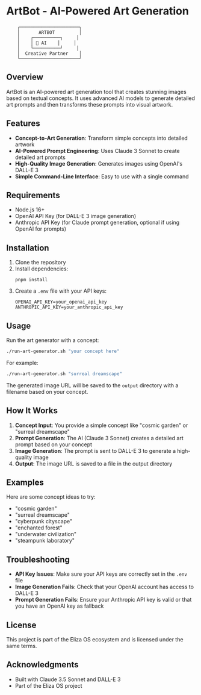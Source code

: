 # ArtBot - AI-Powered Art Generation

```
    ╭──────────────────────╮
    │       ARTBOT         │
    │    ┌──────────┐     │
    │    │ 🎨 AI    │     │
    │    └──────────┘     │
    │  Creative Partner    │
    ╰──────────────────────╯
```

## Overview

ArtBot is an AI-powered art generation tool that creates stunning images based on textual concepts. It uses advanced AI models to generate detailed art prompts and then transforms these prompts into visual artwork.

## Features

- **Concept-to-Art Generation**: Transform simple concepts into detailed artwork
- **AI-Powered Prompt Engineering**: Uses Claude 3 Sonnet to create detailed art prompts
- **High-Quality Image Generation**: Generates images using OpenAI's DALL-E 3
- **Simple Command-Line Interface**: Easy to use with a single command

## Requirements

- Node.js 16+
- OpenAI API Key (for DALL-E 3 image generation)
- Anthropic API Key (for Claude prompt generation, optional if using OpenAI for prompts)

## Installation

1. Clone the repository
2. Install dependencies:
   ```
   pnpm install
   ```
3. Create a `.env` file with your API keys:
   ```
   OPENAI_API_KEY=your_openai_api_key
   ANTHROPIC_API_KEY=your_anthropic_api_key
   ```

## Usage

Run the art generator with a concept:

```bash
./run-art-generator.sh "your concept here"
```

For example:
```bash
./run-art-generator.sh "surreal dreamscape"
```

The generated image URL will be saved to the `output` directory with a filename based on your concept.

## How It Works

1. **Concept Input**: You provide a simple concept like "cosmic garden" or "surreal dreamscape"
2. **Prompt Generation**: The AI (Claude 3 Sonnet) creates a detailed art prompt based on your concept
3. **Image Generation**: The prompt is sent to DALL-E 3 to generate a high-quality image
4. **Output**: The image URL is saved to a file in the output directory

## Examples

Here are some concept ideas to try:
- "cosmic garden"
- "surreal dreamscape"
- "cyberpunk cityscape"
- "enchanted forest"
- "underwater civilization"
- "steampunk laboratory"

## Troubleshooting

- **API Key Issues**: Make sure your API keys are correctly set in the `.env` file
- **Image Generation Fails**: Check that your OpenAI account has access to DALL-E 3
- **Prompt Generation Fails**: Ensure your Anthropic API key is valid or that you have an OpenAI key as fallback

## License

This project is part of the Eliza OS ecosystem and is licensed under the same terms.

## Acknowledgments

- Built with Claude 3.5 Sonnet and DALL-E 3
- Part of the Eliza OS project 